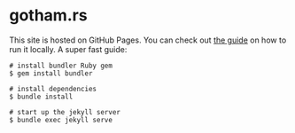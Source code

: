 # gotham.rs

This site is hosted on GitHub Pages. You can check out [the guide](https://help.github.com/articles/setting-up-your-github-pages-site-locally-with-jekyll/) on how to run it locally. A super fast guide:

```shell
# install bundler Ruby gem
$ gem install bundler

# install dependencies
$ bundle install

# start up the jekyll server
$ bundle exec jekyll serve
```
